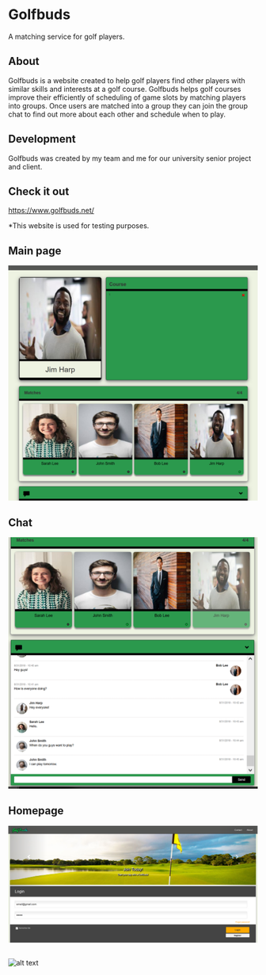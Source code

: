 # Golfbuds
A matching service for golf players. 

## About
Golfbuds is a website created to help golf players find other players with similar skills and interests at a golf course. 
Golfbuds helps golf courses improve their efficiently of scheduling of game slots by matching players into groups.
Once users are matched into a group they can join the group chat to find out more about each other and schedule when to play.

## Development
Golfbuds was created by my team and me for our university senior project and client.

## Check it out
https://www.golfbuds.net/

*This website is used for testing purposes.

## Main page
![alt text](https://github.com/anthonytran2/golfbuds/blob/master/images/ProfileAndMatches.png) 

## Chat
![alt text](https://github.com/anthonytran2/golfbuds/blob/master/images/Chat.PNG)

## Homepage
![alt text](https://github.com/anthonytran2/golfbuds/blob/master/images/login_page_top.PNG)

## 
![alt text](https://github.com/anthonytran2/golfbuds/blob/master/images/login_bottom.PNG)


